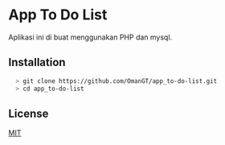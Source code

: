 
# App To Do List

Aplikasi ini di buat menggunakan PHP dan mysql.




## Installation

```bash
  > git clone https://github.com/OmanGT/app_to-do-list.git
  > cd app_to-do-list
```
    


## License

[MIT](https://choosealicense.com/licenses/mit/)
